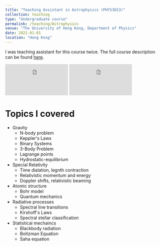 ```yaml
---
title: "Teaching Assistant in Astrophysics (PHYS3653)"
collection: teaching
type: "Undergraduate course"
permalink: /teaching/Astrophysics
venue: "The University of Hong Kong, Department of Physics"
date: 2021-01-01
location: "Hong Kong"
---
```

I was teaching assistant for this course twice. The full course description can be found <a href="https://webapp.science.hku.hk/sr4/servlet/enquiry?Type=Course&course_code=PHYS3653" target="_blank">here</a>. 
<div class="video_wrapper"> 
<iframe width="40%" height="100" src="https://www.youtube.com/embed/BFdu8k88fXs" title="Super-Eddington Disk" frameborder="0"></iframe>
<iframe width="40%" height="100" src="https://www.youtube.com/embed/RYWbcVQG_Ww" title="Thin Disk" frameborder="0" ></iframe> 

Topics I covered
======
* Gravity
    * N-body problem
    * Keppler's Laws
    * Binary Systems
    * 3-Body Problem
    * Lagrange points
    * Hydrostatic-equilibrium
* Special Relativity
    * Time dialation, legnth contraction
    * Relativistic momentum and energy
    * Doppler shifts, relativistic beaming
*  Atomic structure
    * Bohr model
    * Quantum mechanics
*  Radiative processes 
    * Spectral line transitions
    * Kirshoff's Laws
    * Spectral stellar classification
* Statistical mechaincs
    * Blackbody radiation
    * Boltzman Equation
    * Saha equation 